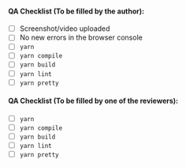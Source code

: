 #### QA Checklist (To be filled by the author):

- [ ] Screenshot/video uploaded
- [ ] No new errors in the browser console
- [ ] `yarn`
- [ ] `yarn compile`
- [ ] `yarn build`
- [ ] `yarn lint`
- [ ] `yarn pretty`

#### QA Checklist (To be filled by one of the reviewers):

- [ ] `yarn`
- [ ] `yarn compile`
- [ ] `yarn build`
- [ ] `yarn lint`
- [ ] `yarn pretty`
